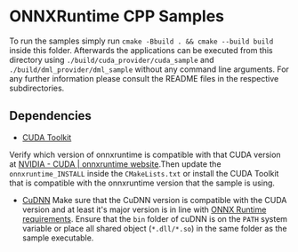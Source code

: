 # ONNXRuntime CPP Samples

To run the samples simply run `cmake -Bbuild . && cmake --build build` inside this folder.
Afterwards the applications can be executed from this directory using `./build/cuda_provider/cuda_sample` and `./build/dml_provider/dml_sample` without any command line arguments. 
For any further information please consult the README files in the respective subdirectories.


## Dependencies 

- [CUDA Toolkit](https://developer.nvidia.com/cuda-downloads)

Verify which version of onnxruntime is compatible with that CUDA version at [NVIDIA - CUDA | onnxruntime website](https://onnxruntime.ai/docs/execution-providers/CUDA-ExecutionProvider.html#requirements).Then update the `onnxruntime_INSTALL` inside the `CMakeLists.txt` or install the CUDA Toolkit that is compatible with the onnxruntime version that the sample is using.

- [CuDNN](https://developer.nvidia.com/cudnn-downloads)
Make sure that the CuDNN version is compatible with the CUDA version and at least it's major version is in line with [ONNX Runtime requirements](https://onnxruntime.ai/docs/execution-providers/CUDA-ExecutionProvider.html#requirements). Ensure that the `bin` folder of cuDNN is on the `PATH` system variable or place all shared object (`*.dll/*.so`) in the same folder as the sample executable. 


